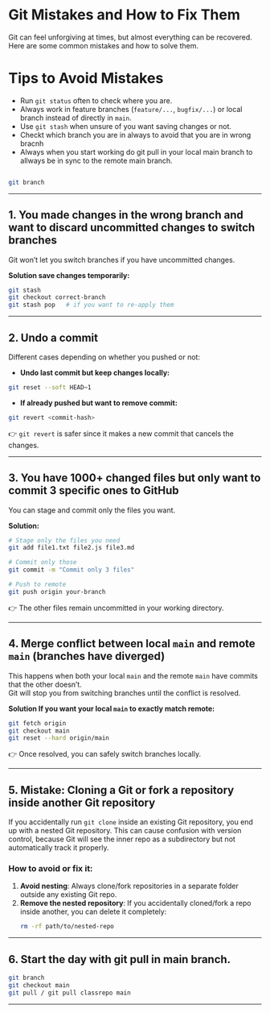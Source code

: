 # Git Mistakes and How to Fix Them

Git can feel unforgiving at times, but almost everything can be recovered.  
Here are some common mistakes and how to solve them.

# Tips to Avoid Mistakes

- Run `git status` often to check where you are.  
- Always work in feature branches (`feature/...`, `bugfix/...`) or local branch instead of directly in `main`.  
- Use `git stash` when unsure of you want saving changes or not. 
- Checkt which branch you are in always to avoid that you are in wrong bracnh 
- Always when you start working do git pull in your local main branch to allways be in sync to the remote main branch. 

```bash

git branch 

```
---

## 1. You made changes in the wrong branch and want to discard uncommitted changes to switch branches
Git won’t let you switch branches if you have uncommitted changes.

**Solution save changes temporarily:**
```bash
git stash
git checkout correct-branch
git stash pop   # if you want to re-apply them
```

---

## 2. Undo a commit

Different cases depending on whether you pushed or not:

- **Undo last commit but keep changes locally:**
```bash
git reset --soft HEAD~1
```

- **If already pushed but want to remove commit:**
```bash
git revert <commit-hash>
```
👉 `git revert` is safer since it makes a new commit that cancels the changes.

---

## 3. You have 1000+ changed files but only want to commit 3 specific ones to GitHub
You can stage and commit only the files you want.

**Solution:**
```bash
# Stage only the files you need
git add file1.txt file2.js file3.md

# Commit only those
git commit -m "Commit only 3 files"

# Push to remote
git push origin your-branch
```

👉 The other files remain uncommitted in your working directory.

---

## 4. Merge conflict between local `main` and remote `main` (branches have diverged)
This happens when both your local `main` and the remote `main` have commits that the other doesn’t.  
Git will stop you from switching branches until the conflict is resolved.

**Solution If you want your local `main` to exactly match remote:**
```bash
git fetch origin
git checkout main
git reset --hard origin/main
```

👉 Once resolved, you can safely switch branches locally.

---


## 5. Mistake: Cloning a Git or fork a repository inside another Git repository

If you accidentally run `git clone` inside an existing Git repository, you end up with a nested Git repository. This can cause confusion with version control, because Git will see the inner repo as a subdirectory but not automatically track it properly.

### How to avoid or fix it:

1. **Avoid nesting**: Always clone/fork repositories in a separate folder outside any existing Git repo.  
2. **Remove the nested repository**: If you accidentally cloned/fork a repo inside another, you can delete it completely:
   ```bash
   rm -rf path/to/nested-repo

---
## 6. Start the day with git pull in main branch.

```bash
git branch 
git checkout main
git pull / git pull classrepo main
```

---
